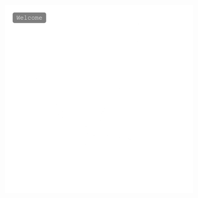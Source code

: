 <div style="position: relative; display: inline-block; text-align: center;">
  <img src="animatinggif.gif" alt="Screenshot" style="width:500px;">
  <div style="position: absolute; top: 20px; left: 20px; color: white; background: rgba(0,0,0,0.5); padding: 5px 10px; border-radius: 5px;">
    𝚆𝚎𝚕𝚌𝚘𝚖𝚎
  </div>
</div>


<!--
**TR4IS/TR4IS** is a ✨ _special_ ✨ repository because its `README.md` (this file) appears on your GitHub profile.

Here are some ideas to get you started:

- 🔭 I’m currently working on ...
- 🌱 I’m currently learning ...
- 👯 I’m looking to collaborate on ...
- 🤔 I’m looking for help with ...
- 💬 Ask me about ...
- 📫 How to reach me: ...
- 😄 Pronouns: ...
- ⚡ Fun fact: ...
-->
